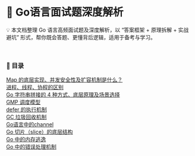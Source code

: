 # 📖 Go语言面试题深度解析
💡 本文档整理 Go 语言高频面试题及深度解析，以 “答案框架 + 原理拆解 + 实战避坑” 形式，帮你既会答题、更懂背后逻辑，适用于备考与学习。

<br>

### 📌 目录
[Map 的底层实现、并发安全性及扩容机制是什么？](https://github.com/0voice/awesome_golang_learning/blob/main/interview_questions/%E9%9D%A2%E8%AF%95%E9%A2%98%E8%AF%A6%E8%A7%A3/Map%20%E7%9A%84%E5%BA%95%E5%B1%82%E5%AE%9E%E7%8E%B0%E3%80%81%E5%B9%B6%E5%8F%91%E5%AE%89%E5%85%A8%E6%80%A7%E5%8F%8A%E6%89%A9%E5%AE%B9%E6%9C%BA%E5%88%B6%E6%98%AF%E4%BB%80%E4%B9%88%EF%BC%9F.md)  
[进程、线程、协程的区别](https://github.com/0voice/awesome_golang_learning/blob/main/interview_questions/%E9%9D%A2%E8%AF%95%E9%A2%98%E8%AF%A6%E8%A7%A3/Go%E8%AF%AD%E8%A8%80%E4%B8%AD%E7%9A%84%E8%BF%9B%E7%A8%8B%E3%80%81%E7%BA%BF%E7%A8%8B%E3%80%81%E5%8D%8F%E7%A8%8B%E7%9A%84%E5%8C%BA%E5%88%AB.md)  
[Go 字符串拼接的 4 种方式、底层原理及场景选择](https://github.com/0voice/awesome_golang_learning/blob/main/interview_questions/%E9%9D%A2%E8%AF%95%E9%A2%98%E8%AF%A6%E8%A7%A3/Go%20%E5%AD%97%E7%AC%A6%E4%B8%B2%E6%8B%BC%E6%8E%A5%E7%9A%84%204%20%E7%A7%8D%E6%96%B9%E5%BC%8F%E3%80%81%E5%BA%95%E5%B1%82%E5%8E%9F%E7%90%86%E5%8F%8A%E5%9C%BA%E6%99%AF%E9%80%89%E6%8B%A9.md)  
[GMP 调度模型](https://github.com/0voice/awesome_golang_learning/blob/main/interview_questions/%E9%9D%A2%E8%AF%95%E9%A2%98%E8%AF%A6%E8%A7%A3/Go%20%E8%AF%AD%E8%A8%80%20GMP%20%E8%B0%83%E5%BA%A6%E6%A8%A1%E5%9E%8B.md)  
[defer 的执行机制](https://github.com/0voice/awesome_golang_learning/blob/main/interview_questions/%E9%9D%A2%E8%AF%95%E9%A2%98%E8%AF%A6%E8%A7%A3/Go%20%E4%B8%AD%20defer%20%E7%9A%84%E6%89%A7%E8%A1%8C%E6%9C%BA%E5%88%B6.md)  
[GC 垃圾回收机制](https://github.com/0voice/awesome_golang_learning/blob/main/interview_questions/%E9%9D%A2%E8%AF%95%E9%A2%98%E8%AF%A6%E8%A7%A3/Go%20%E8%AF%AD%E8%A8%80%20GC%20%E5%9E%83%E5%9C%BE%E5%9B%9E%E6%94%B6%E6%9C%BA%E5%88%B6.md)  
[Go语言中的channel](https://github.com/0voice/awesome_golang_learning/blob/main/interview_questions/%E9%9D%A2%E8%AF%95%E9%A2%98%E8%AF%A6%E8%A7%A3/Go%20%E8%AF%AD%E8%A8%80%E4%B8%AD%E7%9A%84Channel%20.md)  
[Go 切片（slice）的底层结构](https://github.com/0voice/awesome_golang_learning/blob/main/interview_questions/%E9%9D%A2%E8%AF%95%E9%A2%98%E8%AF%A6%E8%A7%A3/Go%20%E5%88%87%E7%89%87%EF%BC%88slice%EF%BC%89%E7%9A%84%E5%BA%95%E5%B1%82%E7%BB%93%E6%9E%84.md)  
[Go 中的内存逃逸]()  
[ Go 中的错误处理机制]()
